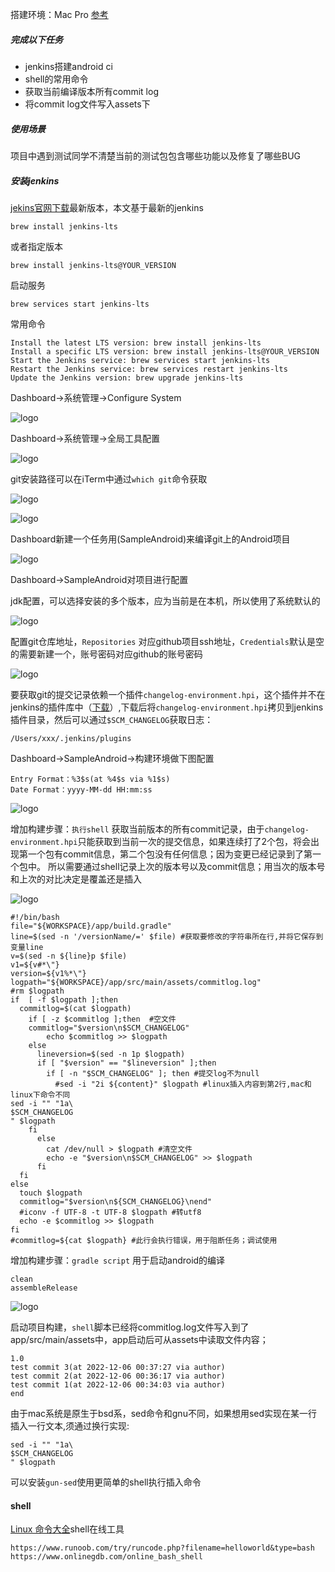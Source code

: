 搭建环境：Mac Pro
[参考](https://blog.csdn.net/u011418943/article/details/108131146)

##### 完成以下任务
* jenkins搭建android ci
* shell的常用命令
* 获取当前编译版本所有commit log
* 将commit log文件写入assets下

##### 使用场景
项目中遇到测试同学不清楚当前的测试包包含哪些功能以及修复了哪些BUG

##### 安装jenkins
[jekins官网下载](https://www.jenkins.io/download/lts/macos/)最新版本，本文基于最新的jenkins
```
brew install jenkins-lts
```
或者指定版本
```
brew install jenkins-lts@YOUR_VERSION
```
启动服务
```
brew services start jenkins-lts
```
常用命令
```
Install the latest LTS version: brew install jenkins-lts
Install a specific LTS version: brew install jenkins-lts@YOUR_VERSION
Start the Jenkins service: brew services start jenkins-lts
Restart the Jenkins service: brew services restart jenkins-lts
Update the Jenkins version: brew upgrade jenkins-lts
```
Dashboard->系统管理->Configure System


![logo](0.png ':size=WIDTHxHEIGHT')

Dashboard->系统管理->全局工具配置


![logo](1.png ':size=WIDTHxHEIGHT')

git安装路径可以在iTerm中通过`which git`命令获取


![logo](2.png ':size=WIDTHxHEIGHT')


![logo](3.png ':size=WIDTHxHEIGHT')

Dashboard新建一个任务用(SampleAndroid)来编译git上的Android项目


![logo](4.png ':size=WIDTHxHEIGHT')

Dashboard->SampleAndroid对项目进行配置

jdk配置，可以选择安装的多个版本，应为当前是在本机，所以使用了系统默认的


![logo](5.png ':size=WIDTHxHEIGHT')

配置git仓库地址，`Repositories` 对应github项目ssh地址，`Credentials`默认是空的需要新建一个，账号密码对应github的账号密码

![logo](6.png ':size=WIDTHxHEIGHT')

要获取git的提交记录依赖一个插件`changelog-environment.hpi`，这个插件并不在jenkins的插件库中（[下载](https://github.com/KrisMarko/kr-changelog)）,下载后将`changelog-environment.hpi`拷贝到jenkins插件目录，然后可以通过`$SCM_CHANGELOG`获取日志：
```
/Users/xxx/.jenkins/plugins
```
Dashboard->SampleAndroid->构建环境做下图配置
```
Entry Format：%3$s(at %4$s via %1$s)
Date Format：yyyy-MM-dd HH:mm:ss
```

![logo](7.png ':size=WIDTHxHEIGHT')

增加构建步骤：`执行shell` 获取当前版本的所有commit记录，由于`changelog-environment.hpi`只能获取到当前一次的提交信息，如果连续打了2个包，将会出现第一个包有commit信息，第二个包没有任何信息；因为变更已经记录到了第一个包中。 所以需要通过shell记录上次的版本号以及commit信息；用当次的版本号和上次的对比决定是覆盖还是插入


![logo](8.png ':size=WIDTHxHEIGHT')

```
#!/bin/bash
file="${WORKSPACE}/app/build.gradle"
line=$(sed -n '/versionName/=' $file) #获取要修改的字符串所在行,并将它保存到变量line
v=$(sed -n ${line}p $file)
v1=${v#*\"}
version=${v1%*\"}
logpath="${WORKSPACE}/app/src/main/assets/commitlog.log"
#rm $logpath
if  [ -f $logpath ];then
  commitlog=$(cat $logpath)
    if [ -z $commitlog ];then  #空文件
    commitlog="$version\n$SCM_CHANGELOG"
        echo $commitlog >> $logpath
    else 
      lineversion=$(sed -n 1p $logpath)
      if [ "$version" == "$lineversion" ];then
        if [ -n "$SCM_CHANGELOG" ]; then #提交log不为null
          #sed -i "2i ${content}" $logpath #linux插入内容到第2行,mac和linux下命令不同
sed -i "" "1a\ 
$SCM_CHANGELOG
" $logpath
    fi
      else
        cat /dev/null > $logpath #清空文件
        echo -e "$version\n$SCM_CHANGELOG" >> $logpath
      fi
  fi
else
  touch $logpath
  commitlog="$version\n${SCM_CHANGELOG}\nend"
  #iconv -f UTF-8 -t UTF-8 $logpath #转utf8
  echo -e $commitlog >> $logpath
fi
#commitlog=${cat $logpath} #此行会执行错误，用于阻断任务；调试使用
```

增加构建步骤：`gradle script` 用于启动android的编译
```
clean
assembleRelease
```


![logo](9.png ':size=WIDTHxHEIGHT')


启动项目构建，`shell`脚本已经将commitlog.log文件写入到了app/src/main/assets中，app启动后可从assets中读取文件内容；
```
1.0
test commit 3(at 2022-12-06 00:37:27 via author)
test commit 2(at 2022-12-06 00:36:17 via author)
test commit 1(at 2022-12-06 00:34:03 via author)
end
```
由于mac系统是原生于bsd系，sed命令和gnu不同，如果想用sed实现在某一行插入一行文本,须通过换行实现:
```
sed -i "" "1a\ 
$SCM_CHANGELOG
" $logpath
```
可以安装`gun-sed`使用更简单的shell执行插入命令

#### shell


[Linux 命令大全](https://www.runoob.com/linux/linux-command-manual.html)shell在线工具
```
https://www.runoob.com/try/runcode.php?filename=helloworld&type=bash
https://www.onlinegdb.com/online_bash_shell
```
